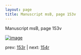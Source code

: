 ```yaml
---
layout: page
title: Manuscript msB, page 153v
---
```


Manuscript msB, page 153v

[![image](http://www.homermultitext.org/iipsrv?OBJ=IIP,1.0&FIF=/project/homer/pyramidal/deepzoom/hmt/vbbifolio/v1/vb_153v_154r.tif&WID=100&CVT=JPEG)](http://www.homermultitext.org/ict2/?urn=urn:cite2:hmt:vbbifolio.v1:vb_153v_154r)

prev:  [153r](../153r) | next:  [154r](../154r)

